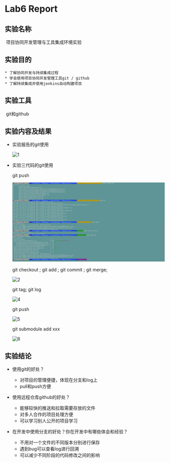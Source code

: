# Lab6 Report



## 实验名称

​	项目协同开发管理与工具集成环境实验

## 实验目的

	* 了解协同开发与持续集成过程
	* 学会使用项目协同开发管理工具git / github
	* 了解持续集成并使用jenkins自动构建项目

## 实验工具

​	git和github

## 实验内容及结果

 * 实验报告的git使用

   ![1](\ref\1.png)

 * 实验三代码的git使用

   git push

   ![3](ref\3.png)

   git checkout ; git add ; git commit ; git merge;

   ![2](\ref\2.png)

   git tag; git log

   ![4](\ref\4.png)

   git push

   ![5](\ref\5.png)

   git submodule add xxx

   ![6](\ref\6.png)



## 实验结论

* 使用git的好处？

  - 对项目的管理便捷，体现在分支和log上
  - pull和push方便

* 使用远程仓库github的好处？

  - 能够较快的推送和拉取需要存放的文件
  - 对多人合作的项目处理方便
  - 可以学习别人公开的项目学习

* 在开发中使用分支的好处？你在开发中有哪些体会和经验？

  - 不用对一个文件的不同版本分别进行保存
  - 遇到bug可以查看log进行回溯
  - 可以减少不同阶段的代码修改之间的影响

  

